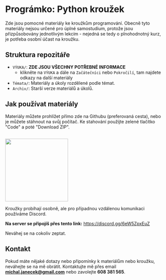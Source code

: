 # Prográmko: Python kroužek

Zde jsou pomocné materiály ke kroužkům programování.
Obecně tyto materiály nejsou určené pro úplné samostudium, protože jsou přizpůsobovány jednotlivým lekcím - nejedná se tedy o plnohodnotný kurz, je potřeba osobní účast na kroužku.

## Struktura repozitáře

- `VÝUKA/`: **ZDE JSOU VŠECHNY POTŘEBNÉ INFORMACE**
  - klikněte na `VÝUKA` a dále na `Začátečníci` nebo `Pokročilí`, tam najdete odkazy na další materiály
- `Témata/`: Materiály a úkoly rozdělené podle témat.
- `Archiv/`: Starší verze materiálů a úkolů.

## Jak používat materiály
Materiály můžete prohlížet přímo zde na Githubu (preferovaná cesta), nebo je můžete stáhnout na svůj počítač. Ke stahování použijte zelené tlačítko "Code" a poté "Download ZIP".

##
<img src="https://assets-global.website-files.com/6257adef93867e50d84d30e2/636e0b5061df29d55a92d945_full_logo_blurple_RGB.svg" width="200">

Kroužky probíhají osobně, ale pro případnou vzdálenou komunikaci používáme Discord. 

**Na server se připojíš přes tento link:** https://discord.gg/6eW5ZpxEuZ


Neváhej se na cokoliv zeptat. 

## Kontakt
Pokud máte nějaké dotazy nebo připomínky k materiálům nebo kroužku, neváhejte se na mě obrátit. Kontaktujte mě přes email **michal.janecek@gmail.com** nebo zavolejte **608 381 565**. 